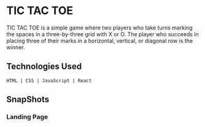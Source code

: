 # TIC TAC TOE
TIC TAC TOE is a simple game where two players who take turns marking the spaces in a three-by-three grid with X or O. The player who succeeds in placing three of their marks in a horizontal, vertical, or diagonal row is the winner.

## Technologies Used
```
HTML | CSS | JavaScript | React
```
## SnapShots
### Landing Page
